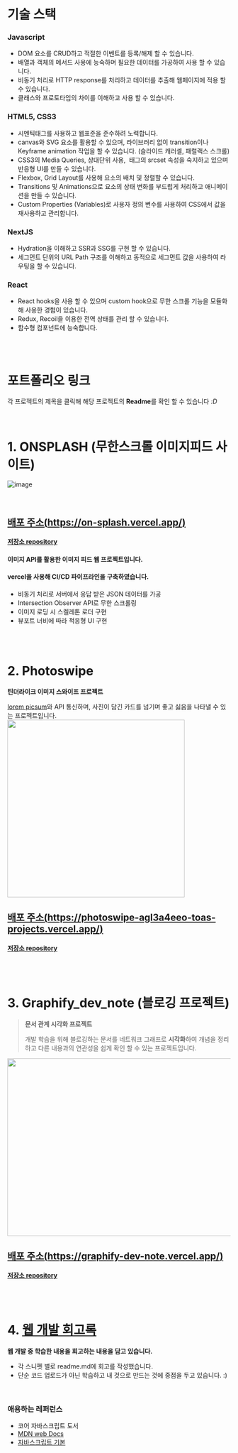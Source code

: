 
# 기술 스택

### Javascript
- DOM 요소를 CRUD하고 적절한 이벤트를 등록/해제 할 수 있습니다.
- 배열과 객체의 메서드 사용에 능숙하며 필요한 데이터를 가공하여 사용 할 수 있습니다.
- 비동기 처리로 HTTP response를 처리하고 데이터를 추출해 웹페이지에 적용 할 수 있습니다.
- 클래스와 프로토타입의 차이를 이해하고 사용 할 수 있습니다.


### HTML5, CSS3
- 시멘틱태그를 사용하고 웹표준을 준수하려 노력합니다.
- canvas와 SVG 요소를 활용할 수 있으며, 라이브러리 없이 transition이나 Keyframe animation 작업을 할 수 있습니다. (슬라이드 캐러셀, 패럴랙스 스크롤)
- CSS3의 Media Queries, 상대단위 사용, <img> 태그의 srcset 속성을 숙지하고 있으며 반응형 UI를 만들 수 있습니다.
- Flexbox, Grid Layout를 사용해 요소의 배치 및 정렬할 수 있습니다.
- Transitions 및 Animations으로 요소의 상태 변화를 부드럽게 처리하고 애니메이션을 만들 수 있습니다.
- Custom Properties (Variables)로 사용자 정의 변수를 사용하여 CSS에서 값을 재사용하고 관리합니다.

### NextJS 
- Hydration을 이해하고 SSR과 SSG를 구현 할 수 있습니다.
- 세그먼트 단위의 URL Path 구조를 이해하고 동적으로 세그먼트 값을 사용하여 라우팅을 할 수 있습니다.

### React
- React hooks을 사용 할 수 있으며 custom hook으로 무한 스크롤 기능을 모듈화해 사용한 경험이 있습니다.
- Redux, Recoil을 이용한 전역 상태를 관리 할 수 있습니다.
- 함수형 컴포넌트에 능숙합니다.




<br/>
<br/>


# 포트폴리오 링크
 각 프로젝트의 제목을 클릭해 해당 프로젝트의 **Readme**를 확인 할 수 있습니다 _:D_
 
<br/>

# 1. ONSPLASH (무한스크롤 이미지피드 사이트)

![image](https://github.com/user-attachments/assets/889ac1e7-d614-4ece-9d48-191acd54f081)

<br/>

## [배포 주소(https://on-splash.vercel.app/)](https://on-splash.vercel.app/)

#### [저장소 repository](https://github.com/toa-web-dev/OnSplash)

#### 이미지 API를 활용한 이미지 피드 웹 프로젝트입니다.
#### vercel을 사용해 CI/CD 파이프라인을 구축하였습니다. 
- 비동기 처리로 서버에서 응답 받은 JSON 데이터를 가공
- Intersection Observer API로 무한 스크롤링
- 이미지 로딩 시 스켈레톤 로더 구현
- 뷰포트 너비에 따라 적응형 UI 구현
  
<br/>
 <br/>
  
# 2. Photoswipe

 **틴더라이크 이미지 스와이프 프로젝트** 

  [lorem picsum](https://picsum.photos/)와 API 통신하며, 사진이 담긴 카드를 넘기며 좋고 싫음을 나타낼 수 있는 프로젝트입니다.
 <img src="https://github.com/toa-web-dev/toa-web-dev/assets/85207564/0800c402-fa58-46ee-a2da-0c15cf62c93e" width="400" height="400"/>

## [배포 주소(https://photoswipe-agl3a4eeo-toas-projects.vercel.app/)](https://photoswipe-agl3a4eeo-toas-projects.vercel.app/)

#### [저장소 repository](https://github.com/toa-web-dev/Photoswipe)

 
 <br/>
 <br/>

# 3. Graphify_dev_note (블로깅 프로젝트)

> **문서 관계 시각화 프로젝트**
>
> 개발 학습을 위해 블로깅하는 문서를 네트워크 그래프로 **시각화**하여 개념을 정리하고 다른 내용과의 연관성을 쉽게 확인 할 수 있는 프로젝트입니다.

<img src="https://github.com/toa-web-dev/toa-web-dev/assets/85207564/9157830b-1a96-484b-8347-e6f4b21445e7" width="800" height="400"/>

## [배포 주소(https://graphify-dev-note.vercel.app/)](https://graphify-dev-note.vercel.app/)

#### [저장소 repository](https://github.com/toa-web-dev/Graphify_dev_note)

 <br/>
 <br/>

# 4. [웹 개발 회고록](https://github.com/toa-web-dev/toa_web_notebook)

 **웹 개발 중 학습한 내용을 회고하는 내용을 담고 있습니다.**
 - 각 스니펫 별로 readme.md에 회고를 작성했습니다.
 - 단순 코드 업로드가 아닌 학습하고 내 것으로 만드는 것에 중점을 두고 있습니다. :)

<br/>





### 애용하는 레퍼런스
- 코어 자바스크립트 도서
- [MDN web Docs](https://developer.mozilla.org/ko/)
- [자바스크립트 기본](https://ko.javascript.info/first-steps)





<!--
<br/>

#  현재 아래의 프로젝트는 서버를 복구할 수 없어 이상 정상적인 작동이 불가능한 점 양해 부탁드립니다.
<br/>
<br/>



<br/>


## 3. [Leisure-Link-Plus](https://github.com/toa-web-dev/Leisure-Link-Plus)

> **무한스크롤 이미지 피드가 있는 여행지 사진 공유 웹사이트**
>
> 팀 프로젝트로 진행한 여행지 사진을 공유하는 웹 서비스를 개선한 `회고 프로젝트`입니다.

<br/>
-->

